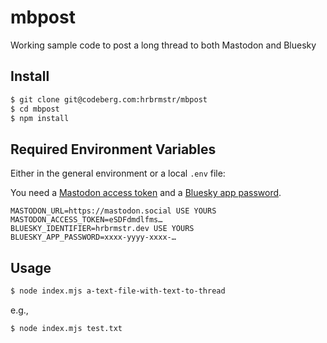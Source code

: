 
# mbpost

Working sample code to post a long thread to both Mastodon and Bluesky

## Install

``` bash
$ git clone git@codeberg.com:hrbrmstr/mbpost
$ cd mbpost
$ npm install
```

## Required Environment Variables

Either in the general environment or a local `.env` file:

You need a [Mastodon access
token](https://docs.joinmastodon.org/client/token/) and a [Bluesky app
password](https://bsky.app/settings/app-passwords).

    MASTODON_URL=https://mastodon.social USE YOURS
    MASTODON_ACCESS_TOKEN=eSDFdmdlfms…
    BLUESKY_IDENTIFIER=hrbrmstr.dev USE YOURS
    BLUESKY_APP_PASSWORD=xxxx-yyyy-xxxx-…

## Usage

``` bash
$ node index.mjs a-text-file-with-text-to-thread
```

e.g.,

``` bash
$ node index.mjs test.txt
```

